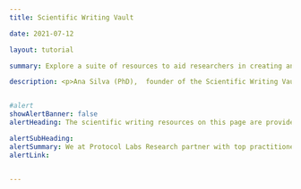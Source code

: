 ```yaml
---
title: Scientific Writing Vault

date: 2021-07-12

layout: tutorial

summary: Explore a suite of resources to aid researchers in creating and understanding scientific communications.

description: <p>Ana Silva (PhD),  founder of the Scientific Writing Vault, leads Protocol Labs researchers in three workshops: <i>Scientific Publication Structure</i>, <i>How to Read a Scientific Publication</i>, and <i>How to Choose the Type of a Scientific Publication</i>. These workshops are intended to help early-stage researchers develop effective scientific communication styles and interpret and utilize the scientific publications they encounter in their research careers. </p>


#alert
showAlertBanner: false
alertHeading: The scientific writing resources on this page are provided as a service to the research community. Please credit Scientific Writing Vault when linking or citing.

alertSubHeading:
alertSummary: We at Protocol Labs Research partner with top practitioners to provide professional development tools for our researchers, and strive to make our learning resources available to the broader research community wherever possible. 
alertLink:


---
```

